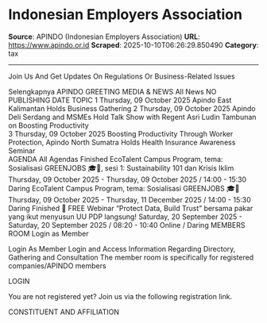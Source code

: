 # Indonesian Employers Association

**Source**: APINDO (Indonesian Employers Association)
**URL**: https://www.apindo.or.id
**Scraped**: 2025-10-10T06:26:29.850490
**Category**: tax

---

Join Us And Get Updates On Regulations Or Business-Related Issues

Selengkapnya
APINDO GREETING
MEDIA & NEWS
All News
NO	PUBLISHING DATE	TOPIC
1	Thursday, 09 October 2025	Apindo East Kalimantan Holds Business Gathering	
2	Thursday, 09 October 2025	Apindo Deli Serdang and MSMEs Hold Talk Show with Regent Asri Ludin Tambunan on Boosting Productivity	
3	Thursday, 09 October 2025	Boosting Productivity Through Worker Protection, Apindo North Sumatra Holds Health Insurance Awareness Seminar	
AGENDA
All Agendas
Finished
EcoTalent Campus Program, tema: Sosialisasi GREENJOBS 🎓🌱, sesi 1: Sustainability 101 dan Krisis Iklim
Thursday, 09 October 2025 - Thursday, 09 October 2025
/
14:00 - 15:30
Daring
EcoTalent Campus Program, tema: Sosialisasi GREENJOBS 🎓🌱
Thursday, 09 October 2025 - Thursday, 11 December 2025
/
14:00 - 15:30
Daring
Finished
🚨 FREE Webinar “Protect Data, Build Trust” bersama pakar yang ikut menyusun UU PDP langsung!
Saturday, 20 September 2025 - Saturday, 20 September 2025
/
08:20 - 10:40
Online / Daring
MEMBERS ROOM
Login as Member

Login As Member Login and Access Information Regarding Directory, Gathering and Consultation The member room is specifically for registered companies/APINDO members

LOGIN

You are not registered yet? Join us via the following registration link.

CONSTITUENT AND AFFILIATION
